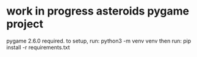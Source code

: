 # work in progress asteroids pygame project
pygame 2.6.0 required.
to setup, run: python3 -m venv venv
then run: pip install -r requirements.txt